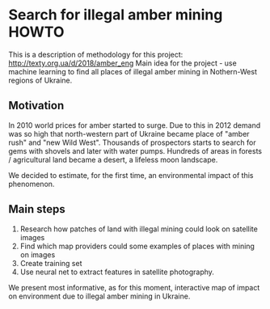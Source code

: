 # Search for illegal amber mining HOWTO

This is a description of methodology for this project: http://texty.org.ua/d/2018/amber_eng
Main idea for the project - use machine learning to find all places of illegal amber mining in Nothern-West regions of Ukraine.


## Motivation

In 2010 world prices for amber started to surge. Due to this in 2012 demand was so high that north-western part of Ukraine became place of "amber rush" and "new Wild West". Thousands of prospectors starts to search for gems with shovels and later with water pumps. Hundreds of areas in forests / agricultural land became a desert, a lifeless moon landscape.

We decided to estimate, for the first time, an environmental impact of this phenomenon. 


## Main steps 

1. Research how patches of land with illegal mining could look on satellite images
2. Find which map providers could some examples of places with mining on images 
3. Create training set
2. Use neural net to extract features in satellite photography.
   


We present most informative, as for this moment, interactive map of impact on environment due to illegal amber mining in Ukraine.
